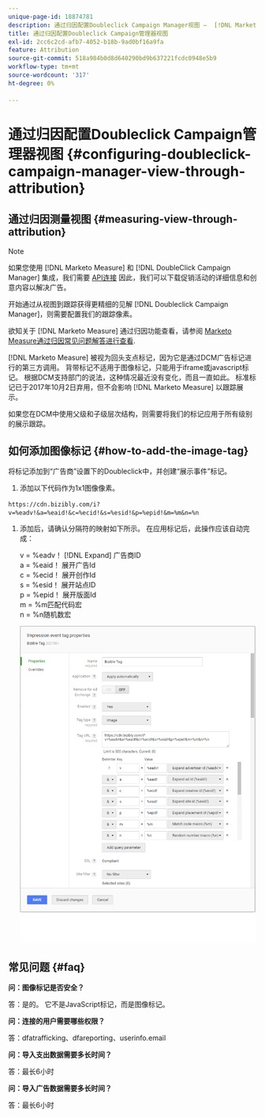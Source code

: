 ```yaml
---
unique-page-id: 18874781
description: 通过归因配置Doubleclick Campaign Manager视图 —  [!DNL Marketo Measure]
title: 通过归因配置Doubleclick Campaign管理器视图
exl-id: 2cc6c2cd-afb7-4052-b18b-9ad0bf16a9fa
feature: Attribution
source-git-commit: 518a984b0d8d640290bd9b637221fcdc0948e5b9
workflow-type: tm+mt
source-wordcount: '317'
ht-degree: 0%

---
```


# 通过归因配置Doubleclick Campaign管理器视图 {#configuring-doubleclick-campaign-manager-view-through-attribution}

## 通过归因测量视图 {#measuring-view-through-attribution}

>[!NOTE]
>
>如果您使用 [!DNL Marketo Measure] 和 [!DNL DoubleClick Campaign Manager] 集成，我们需要 [API连接](/help/api-connections/utilizing-marketo-measures-api-connections/integrated-ad-platforms.md#how-to-connect-ad-platforms) 因此，我们可以下载促销活动的详细信息和创意内容以解决广告。

开始通过从视图到跟踪获得更精细的见解 [!DNL Doubleclick Campaign Manager]，则需要配置我们的跟踪像素。

欲知关于 [!DNL Marketo Measure] 通过归因功能查看，请参阅 [Marketo Measure通过归因常见问题解答进行查看](/help/advanced-marketo-measure-features/view-through-attribution/marketo-measure-view-through-attribution-faq.md).

[!DNL Marketo Measure] 被视为回头支点标记，因为它是通过DCM广告标记进行的第三方调用。 背带标记不适用于图像标记，只能用于iframe或javascript标记。 根据DCM支持部门的说法，这种情况最近没有变化，而且一直如此。 标准标记已于2017年10月2日弃用，但不会影响 [!DNL Marketo Measure] 以跟踪展示。

如果您在DCM中使用父级和子级层次结构，则需要将我们的标记应用于所有级别的展示跟踪。

## 如何添加图像标记 {#how-to-add-the-image-tag}

将标记添加到“广告商”设置下的Doubleclick中，并创建“展示事件”标记。

1. 添加以下代码作为1x1图像像素。

`https://cdn.bizibly.com/i?v=%eadv!&a=%eaid!&c=%ecid!&s=%esid!&p=%epid!&m=%m&n=%n`

1. 添加后，请确认分隔符的映射如下所示。 在应用标记后，此操作应该自动完成：

   v = %eadv！ [!DNL Expand] 广告商ID\
   a = %eaid！ 展开广告Id\
   c = %ecid！ 展开创作Id\
   s = %esid！ 展开站点ID\
   p = %epid！ 展开版面Id\
   m = %m匹配代码宏\
   n = %n随机数宏

   ![](assets/1.png)

## 常见问题 {#faq}

**问：图像标记是否安全？**

答：是的。 它不是JavaScript标记，而是图像标记。

**问：连接的用户需要哪些权限？**

答：dfatrafficking、dfareporting、userinfo.email

**问：导入支出数据需要多长时间？**

答：最长6小时

**问：导入广告数据需要多长时间？**

答：最长6小时
